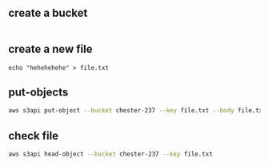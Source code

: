 ## create a bucket

```

```

## create a new file 

```
echo "hehehehehe" > file.txt

```

## put-objects

```sh
aws s3api put-object --bucket chester-237 --key file.txt --body file.txt --metadata planet=Earths
```

## check file

```sh
aws s3api head-object --bucket chester-237 --key file.txt